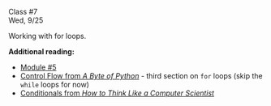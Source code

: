 <div class="lecture2">

<div class="column_date">
<p markdown="block">

Class #7 <br>
Wed, 9/25

</p>
</div>
<div class="column_materials">
<p markdown="block">


Working with for loops. 


__Additional reading:__

- [Module \#5](https://cs.nyu.edu/elearning/CSCI_UA_0002/module05.php)
- [Control Flow from _A Byte of Python_](https://python.swaroopch.com/control_flow.html) - third section on `for` loops (skip the `while` loops for now)
- [Conditionals from _How to Think Like a Computer Scientist_](http://openbookproject.net/thinkcs/python/english3e/conditionals.html)


</p>
</div>

<div class="column_assign">
<p markdown="block">



</p>
</div>

</div>
